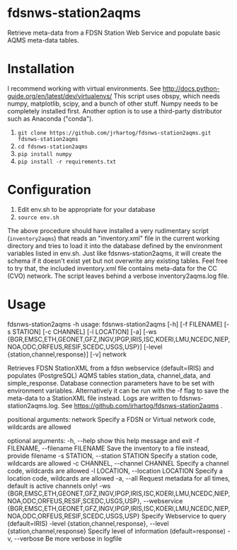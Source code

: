 # fdsnws-station2aqms
Retrieve meta-data from a FDSN Station Web Service and populate basic AQMS meta-data tables.

# Installation
I recommend working with virtual environments. See  http://docs.python-guide.org/en/latest/dev/virtualenvs/
This script uses obspy, which needs numpy, matplotlib, scipy, and a bunch of 
other stuff. Numpy needs to be completely installed first.
Another option is to use a third-party distributor such as Anaconda ("conda").

1. `git clone https://github.com/jrhartog/fdsnws-station2aqms.git fdsnws-station2aqms`
2. `cd fdsnws-station2aqms`
3. `pip install numpy`
4. `pip install -r requirements.txt`

# Configuration
1. Edit env.sh to be appropriate for your database
2. `source env.sh`

The above procedure should have installed a very rudimentary script (`inventory2aqms`) that 
reads an "inventory.xml" file in the current working directory and tries to load it into 
the database defined by the environment variables listed in env.sh. Just like fdsnws-station2aqms, 
it will create the schema if it doesn't exist yet but not overwrite any existing tables. 
Feel free to try that, the included inventory.xml file contains meta-data for the CC (CVO) network.
The script leaves behind a verbose inventory2aqms.log file.

# Usage
  fdsnws-station2aqms -h
  usage: fdsnws-station2aqms [-h] [-f FILENAME] [-s STATION] [-c CHANNEL]
                             [-l LOCATION] [-a]
                             [-ws {BGR,EMSC,ETH,GEONET,GFZ,INGV,IPGP,IRIS,ISC,KOERI,LMU,NCEDC,NIEP,NOA,ODC,ORFEUS,RESIF,SCEDC,USGS,USP}]
                             [-level {station,channel,response}] [-v]
                             network
  
  Retrieves FDSN StationXML from a fdsn webservice (default=IRIS) and populates
  (PostgreSQL) AQMS tables station_data, channel_data, and simple_response.
  Database connection parameters have to be set with environment variables.
  Alternatively it can be run with the -f flag to save the meta-data to a
  StationXML file instead.  Logs are written to fdsnws-station2aqms.log. See
  https://github.com/jrhartog/fdsnws-station2aqms .
  
  positional arguments:
    network               Specify a FDSN or Virtual network code, wildcards are
                          allowed
  
  optional arguments:
    -h, --help            show this help message and exit
    -f FILENAME, --filename FILENAME
                          Save the inventory to a file instead, provide filename
    -s STATION, --station STATION
                          Specify a station code, wildcards are allowed
    -c CHANNEL, --channel CHANNEL
                          Specify a channel code, wildcards are allowed
    -l LOCATION, --location LOCATION
                          Specify a location code, wildcards are allowed
    -a, --all             Request metadata for all times, default is active
                          channels only!
    -ws {BGR,EMSC,ETH,GEONET,GFZ,INGV,IPGP,IRIS,ISC,KOERI,LMU,NCEDC,NIEP,NOA,ODC,ORFEUS,RESIF,SCEDC,USGS,USP}, --webservice {BGR,EMSC,ETH,GEONET,GFZ,INGV,IPGP,IRIS,ISC,KOERI,LMU,NCEDC,NIEP,NOA,ODC,ORFEUS,RESIF,SCEDC,USGS,USP}
                          Specify Webservice to query (default=IRIS)
    -level {station,channel,response}, --level {station,channel,response}
                          Specify level of information (default=response)
    -v, --verbose         Be more verbose in logfile

